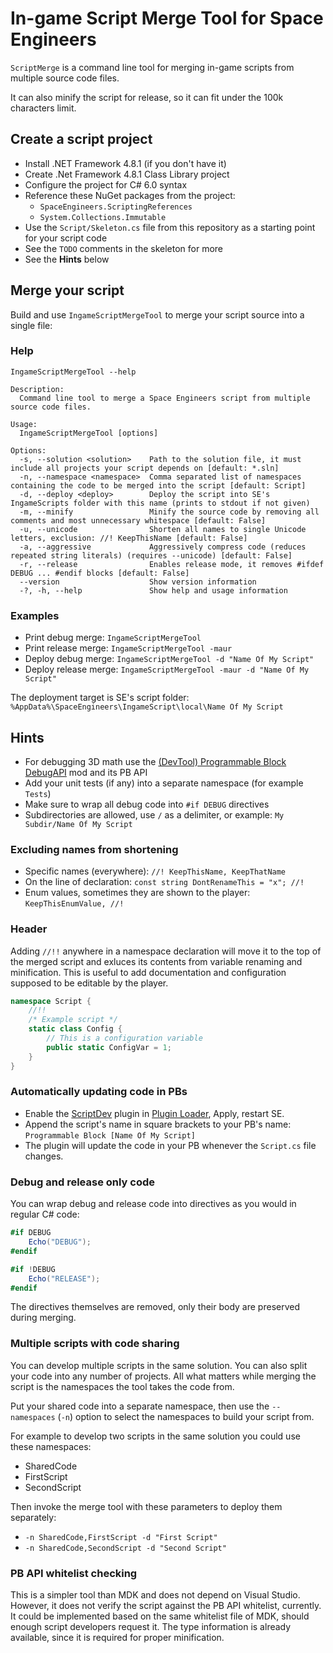 # In-game Script Merge Tool for Space Engineers

`ScriptMerge` is a command line tool for merging in-game scripts from multiple source code files. 

It can also minify the script for release, so it can fit under the 100k characters limit. 

## Create a script project

- Install .NET Framework 4.8.1 (if you don't have it)
- Create .Net Framework 4.8.1 Class Library project
- Configure the project for C# 6.0 syntax
- Reference these NuGet packages from the project:
  - `SpaceEngineers.ScriptingReferences`
  - `System.Collections.Immutable` 
- Use the `Script/Skeleton.cs` file from this repository as a starting point for your script code
- See the `TODO` comments in the skeleton for more
- See the **Hints** below

## Merge your script

Build and use `IngameScriptMergeTool` to merge your script source into a single file:

### Help 

`IngameScriptMergeTool --help`

```
Description:
  Command line tool to merge a Space Engineers script from multiple source code files.

Usage:
  IngameScriptMergeTool [options]

Options:
  -s, --solution <solution>    Path to the solution file, it must include all projects your script depends on [default: *.sln]
  -n, --namespace <namespace>  Comma separated list of namespaces containing the code to be merged into the script [default: Script]
  -d, --deploy <deploy>        Deploy the script into SE's IngameScripts folder with this name (prints to stdout if not given)
  -m, --minify                 Minify the source code by removing all comments and most unnecessary whitespace [default: False]
  -u, --unicode                Shorten all names to single Unicode letters, exclusion: //! KeepThisName [default: False]
  -a, --aggressive             Aggressively compress code (reduces repeated string literals) (requires --unicode) [default: False]
  -r, --release                Enables release mode, it removes #ifdef DEBUG ... #endif blocks [default: False]
  --version                    Show version information
  -?, -h, --help               Show help and usage information
```

### Examples

- Print debug merge: `IngameScriptMergeTool`
- Print release merge: `IngameScriptMergeTool -maur` 
- Deploy debug merge: `IngameScriptMergeTool -d "Name Of My Script"`
- Deploy release merge: `IngameScriptMergeTool -maur -d "Name Of My Script"` 

The deployment target is SE's script folder: `%AppData%\SpaceEngineers\IngameScript\local\Name Of My Script`

## Hints

- For debugging 3D math use the [(DevTool) Programmable Block DebugAPI](https://steamcommunity.com/sharedfiles/filedetails/?id=2654858862) mod and its PB API
- Add your unit tests (if any) into a separate namespace (for example `Tests`)
- Make sure to wrap all debug code into `#if DEBUG` directives
- Subdirectories are allowed, use `/` as a delimiter, or example: `My Subdir/Name Of My Script`

### Excluding names from shortening

- Specific names (everywhere): `//! KeepThisName, KeepThatName`
- On the line of declaration: `const string DontRenameThis = "x"; //!`
- Enum values, sometimes they are shown to the player: `KeepThisEnumValue, //!`

### Header

Adding `//!!` anywhere in a namespace declaration will move it to the top of the merged
script and exluces its contents from variable renaming and minification. This is useful
to add documentation and configuration supposed to be editable by the player. 

```cs
namespace Script {
    //!!
    /* Example script */
    static class Config {
        // This is a configuration variable
        public static ConfigVar = 1; 
    }
}
```

### Automatically updating code in PBs

- Enable the [ScriptDev](https://github.com/viktor-ferenczi/se-script-dev) plugin in [Plugin Loader](https://github.com/sepluginloader/SpaceEngineersLauncher), Apply, restart SE.
- Append the script's name in square brackets to your PB's name: `Programmable Block [Name Of My Script]`
- The plugin will update the code in your PB whenever the `Script.cs` file changes.

### Debug and release only code

You can wrap debug and release code into directives as you would in regular C# code:

```cs
#if DEBUG
    Echo("DEBUG");
#endif

#if !DEBUG
    Echo("RELEASE");
#endif
```

The directives themselves are removed, only their body are preserved during merging.

### Multiple scripts with code sharing

You can develop multiple scripts in the same solution. You can also split your code into any number of projects.
All what matters while merging the script is the namespaces the tool takes the code from. 

Put your shared code into a separate namespace, then use the `--namespaces` (`-n`) option to select the namespaces
to build your script from. 

For example to develop two scripts in the same solution you could use these namespaces:
- SharedCode
- FirstScript
- SecondScript

Then invoke the merge tool with these parameters to deploy them separately:
- `-n SharedCode,FirstScript -d "First Script"`
- `-n SharedCode,SecondScript -d "Second Script"`

### PB API whitelist checking

This is a simpler tool than MDK and does not depend on Visual Studio. However, it does not verify
the script against the PB API whitelist, currently. It could be implemented based on the same whitelist
file of MDK, should enough script developers request it. The type information is already available,
since it is required for proper minification.